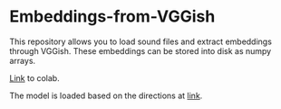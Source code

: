# Embeddings-from-VGGish
This repository allows you to load sound files and extract embeddings through VGGish. These embeddings can be stored into disk as numpy arrays.

[Link](http://colab.research.google.com/github/satvik94/Embeddings-from-VGGish/blob/master/VGGish_Embeddings_extraction.ipynb) to colab.

The model is loaded based on the directions at [link](http://github.com/tensorflow/models/tree/master/research/audioset).
